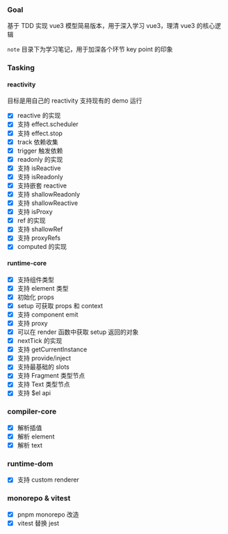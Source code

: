 ### Goal

基于 TDD 实现 vue3 模型简易版本，用于深入学习 vue3，理清 vue3 的核心逻辑

`note` 目录下为学习笔记，用于加深各个环节 key point 的印象

### Tasking

#### reactivity

目标是用自己的 reactivity 支持现有的 demo 运行

- [x] reactive 的实现
- [x] 支持 effect.scheduler
- [x] 支持 effect.stop
- [x] track 依赖收集
- [x] trigger 触发依赖
- [x] readonly 的实现
- [x] 支持 isReactive
- [x] 支持 isReadonly
- [x] 支持嵌套 reactive
- [x] 支持 shallowReadonly
- [x] 支持 shallowReactive
- [x] 支持 isProxy
- [x] ref 的实现
- [x] 支持 shallowRef
- [x] 支持 proxyRefs
- [x] computed 的实现

#### runtime-core

- [x] 支持组件类型
- [x] 支持 element 类型
- [x] 初始化 props
- [x] setup 可获取 props 和 context
- [x] 支持 component emit
- [x] 支持 proxy
- [x] 可以在 render 函数中获取 setup 返回的对象
- [x] nextTick 的实现
- [x] 支持 getCurrentInstance
- [x] 支持 provide/inject
- [x] 支持最基础的 slots
- [x] 支持 Fragment 类型节点
- [x] 支持 Text 类型节点
- [x] 支持 $el api

### compiler-core

- [x] 解析插值
- [x] 解析 element
- [x] 解析 text

### runtime-dom

- [x] 支持 custom renderer

### monorepo & vitest

- [x] pnpm monorepo 改造
- [x] vitest 替换 jest